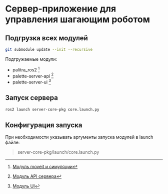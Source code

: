 # Сервер-приложение для управления шагающим роботом
## Подгрузка всех модулей
```bash
git submodule update --init --recursive
```
Подгружаемые модули:
- palitra_ros2 [^1]
- palette-server-api [^2]
- palette-server-ui [^3]
## Запуск сервера
```bash
ros2 launch server-core-pkg core.launch.py
```
## Конфигурация запуска
При необходимости указывать аргументы запуска модулей в launch файле:
> server-core-pkg/launch/core.launch.py

[^1]: [Модуль moveit и симуляции](https://github.com/ArtemVinokurov/palitra_ros2/tree/dev)
[^2]: [Модуль API сервера](https://github.com/MrLeonardPak/palette-server-api/tree/dev)
[^3]: [Модуль UI](https://github.com/MrLeonardPak/palette-server-ui/tree/cli)
